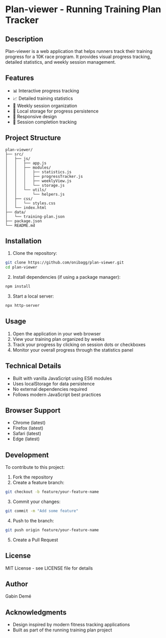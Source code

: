 # Plan-viewer - Running Training Plan Tracker

## Description
Plan-viewer is a web application that helps runners track their training progress for a 10K race program. It provides visual progress tracking, detailed statistics, and weekly session management.

## Features
- 📊 Interactive progress tracking
- 📈 Detailed training statistics
- 📅 Weekly session organization
- 💾 Local storage for progress persistence
- 📱 Responsive design
- 🎯 Session completion tracking

## Project Structure
```
plan-viewer/
├── src/
│   ├── js/
│   │   ├── app.js
│   │   ├── modules/
│   │   │   ├── statistics.js
│   │   │   ├── progressTracker.js
│   │   │   ├── weeklyView.js
│   │   │   └── storage.js
│   │   └── utils/
│   │       └── helpers.js
│   ├── css/
│   │   └── styles.css
│   └── index.html
├── data/
│   └── training-plan.json
├── package.json
└── README.md
```

## Installation
1. Clone the repository:
```bash
git clone https://github.com/onibagg/plan-viewer.git
cd plan-viewer
```

2. Install dependencies (if using a package manager):
```bash
npm install
```

3. Start a local server:
```bash
npx http-server
```

## Usage
1. Open the application in your web browser
2. View your training plan organized by weeks
3. Track your progress by clicking on session dots or checkboxes
4. Monitor your overall progress through the statistics panel

## Technical Details
- Built with vanilla JavaScript using ES6 modules
- Uses localStorage for data persistence
- No external dependencies required
- Follows modern JavaScript best practices

## Browser Support
- Chrome (latest)
- Firefox (latest)
- Safari (latest)
- Edge (latest)

## Development
To contribute to this project:

1. Fork the repository
2. Create a feature branch:
```bash
git checkout -b feature/your-feature-name
```
3. Commit your changes:
```bash
git commit -m "Add some feature"
```
4. Push to the branch:
```bash
git push origin feature/your-feature-name
```
5. Create a Pull Request

## License
MIT License - see LICENSE file for details

## Author
Gabin Demé

## Acknowledgments
- Design inspired by modern fitness tracking applications
- Built as part of the running training plan project